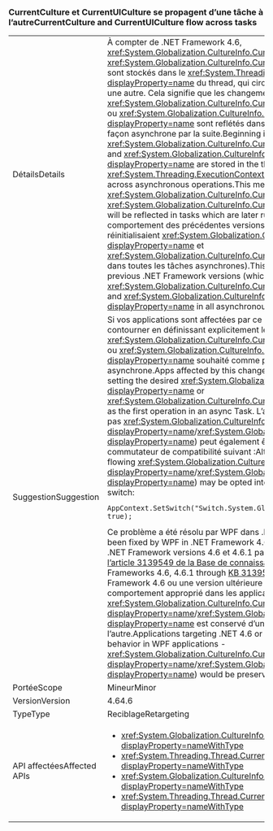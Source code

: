 ### <a name="currentculture-and-currentuiculture-flow-across-tasks"></a><span data-ttu-id="abb86-101">CurrentCulture et CurrentUICulture se propagent d’une tâche à l’autre</span><span class="sxs-lookup"><span data-stu-id="abb86-101">CurrentCulture and CurrentUICulture flow across tasks</span></span>

|   |   |
|---|---|
|<span data-ttu-id="abb86-102">Détails</span><span class="sxs-lookup"><span data-stu-id="abb86-102">Details</span></span>|<span data-ttu-id="abb86-103">À compter de .NET Framework 4.6, <xref:System.Globalization.CultureInfo.CurrentCulture?displayProperty=name> et <xref:System.Globalization.CultureInfo.CurrentUICulture?displayProperty=name> sont stockés dans le <xref:System.Threading.ExecutionContext?displayProperty=name> du thread, qui circulent d’une opération asynchrone à une autre. Cela signifie que les changements apportés à <xref:System.Globalization.CultureInfo.CurrentCulture?displayProperty=name> ou <xref:System.Globalization.CultureInfo.CurrentUICulture?displayProperty=name> sont reflétés dans des tâches qui sont exécutées de façon asynchrone par la suite.</span><span class="sxs-lookup"><span data-stu-id="abb86-103">Beginning in the .NET Framework 4.6, <xref:System.Globalization.CultureInfo.CurrentCulture?displayProperty=name> and <xref:System.Globalization.CultureInfo.CurrentUICulture?displayProperty=name> are stored in the thread's <xref:System.Threading.ExecutionContext?displayProperty=name>, which flows across asynchronous operations.This means that changes to <xref:System.Globalization.CultureInfo.CurrentCulture?displayProperty=name> or <xref:System.Globalization.CultureInfo.CurrentUICulture?displayProperty=name> will be reflected in tasks which are later run asynchronously.</span></span> <span data-ttu-id="abb86-104">Cela diffère du comportement des précédentes versions du .NET Framework (qui réinitialisaient <xref:System.Globalization.CultureInfo.CurrentCulture?displayProperty=name> et <xref:System.Globalization.CultureInfo.CurrentUICulture?displayProperty=name> dans toutes les tâches asynchrones).</span><span class="sxs-lookup"><span data-stu-id="abb86-104">This is different from the behavior of previous .NET Framework versions (which would reset <xref:System.Globalization.CultureInfo.CurrentCulture?displayProperty=name> and <xref:System.Globalization.CultureInfo.CurrentUICulture?displayProperty=name> in all asynchronous tasks).</span></span>|
|<span data-ttu-id="abb86-105">Suggestion</span><span class="sxs-lookup"><span data-stu-id="abb86-105">Suggestion</span></span>|<span data-ttu-id="abb86-106">Si vos applications sont affectées par ce changement, vous pouvez le contourner en définissant explicitement le <xref:System.Globalization.CultureInfo.CurrentCulture?displayProperty=name> ou <xref:System.Globalization.CultureInfo.CurrentUICulture?displayProperty=name> souhaité comme première opération dans une tâche asynchrone.</span><span class="sxs-lookup"><span data-stu-id="abb86-106">Apps affected by this change may work around it by explicitly setting the desired <xref:System.Globalization.CultureInfo.CurrentCulture?displayProperty=name> or <xref:System.Globalization.CultureInfo.CurrentUICulture?displayProperty=name> as the first operation in an async Task.</span></span> <span data-ttu-id="abb86-107">L’ancien comportement (qui ne transmet pas <xref:System.Globalization.CultureInfo.CurrentCulture?displayProperty=name>/<xref:System.Globalization.CultureInfo.CurrentUICulture?displayProperty=name>) peut également être adopté en définissant le commutateur de compatibilité suivant :</span><span class="sxs-lookup"><span data-stu-id="abb86-107">Alternatively, the old behavior (of not flowing <xref:System.Globalization.CultureInfo.CurrentCulture?displayProperty=name>/<xref:System.Globalization.CultureInfo.CurrentUICulture?displayProperty=name>) may be opted into by setting the following compatibility switch:</span></span><pre><code class="language-C#">AppContext.SetSwitch(&quot;Switch.System.Globalization.NoAsyncCurrentCulture&quot;, true);&#13;&#10;</code></pre><span data-ttu-id="abb86-108">Ce problème a été résolu par WPF dans .NET Framework 4.6.2.</span><span class="sxs-lookup"><span data-stu-id="abb86-108">This issue has been fixed by WPF in .NET Framework 4.6.2.</span></span> <span data-ttu-id="abb86-109">Il a également été résolu dans .NET Framework versions 4.6 et 4.6.1 par le biais du correctif décrit dans [l’article 3139549 de la Base de connaissances](https://support.microsoft.com/kb/3139549).</span><span class="sxs-lookup"><span data-stu-id="abb86-109">It has also been fixed in .NET Frameworks 4.6, 4.6.1 through [KB 3139549](https://support.microsoft.com/kb/3139549).</span></span> <span data-ttu-id="abb86-110">Les applications qui ciblent .NET Framework 4.6 ou une version ultérieure obtiennent automatiquement le comportement approprié dans les applications WPF. <xref:System.Globalization.CultureInfo.CurrentCulture?displayProperty=name>/<xref:System.Globalization.CultureInfo.CurrentUICulture?displayProperty=name> est conservé d’une opération de répartiteur à l’autre.</span><span class="sxs-lookup"><span data-stu-id="abb86-110">Applications targeting .NET 4.6 or later will automatically get the right behavior in WPF applications - <xref:System.Globalization.CultureInfo.CurrentCulture?displayProperty=name>/<xref:System.Globalization.CultureInfo.CurrentUICulture?displayProperty=name>) would be preserved across Dispatcher operations.</span></span>|
|<span data-ttu-id="abb86-111">Portée</span><span class="sxs-lookup"><span data-stu-id="abb86-111">Scope</span></span>|<span data-ttu-id="abb86-112">Mineur</span><span class="sxs-lookup"><span data-stu-id="abb86-112">Minor</span></span>|
|<span data-ttu-id="abb86-113">Version</span><span class="sxs-lookup"><span data-stu-id="abb86-113">Version</span></span>|<span data-ttu-id="abb86-114">4.6</span><span class="sxs-lookup"><span data-stu-id="abb86-114">4.6</span></span>|
|<span data-ttu-id="abb86-115">Type</span><span class="sxs-lookup"><span data-stu-id="abb86-115">Type</span></span>|<span data-ttu-id="abb86-116">Reciblage</span><span class="sxs-lookup"><span data-stu-id="abb86-116">Retargeting</span></span>|
|<span data-ttu-id="abb86-117">API affectées</span><span class="sxs-lookup"><span data-stu-id="abb86-117">Affected APIs</span></span>|<ul><li><xref:System.Globalization.CultureInfo.CurrentCulture?displayProperty=nameWithType></li><li><xref:System.Threading.Thread.CurrentCulture?displayProperty=nameWithType></li><li><xref:System.Globalization.CultureInfo.CurrentUICulture?displayProperty=nameWithType></li><li><xref:System.Threading.Thread.CurrentUICulture?displayProperty=nameWithType></li></ul>|

